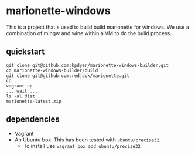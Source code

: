 # marionette-windows

This is a project that's used to build build marionette for windows. We use a combination of mingw and wine within a VM to do the build process.

quickstart
----------

```console
git clone git@github.com:kpdyer/marionette-windows-builder.git
cd marionette-windows-builder/build
git clone git@github.com:redjack/marionette.git
cd ..
vagrant up
... wait ...
ls -al dist
marionette-latest.zip
```

dependencies
------------

* Vagrant
* An Ubuntu box. This has been tested with ```ubuntu/precise32```.
  * To install use ```vagrant box add ubuntu/precise32```

